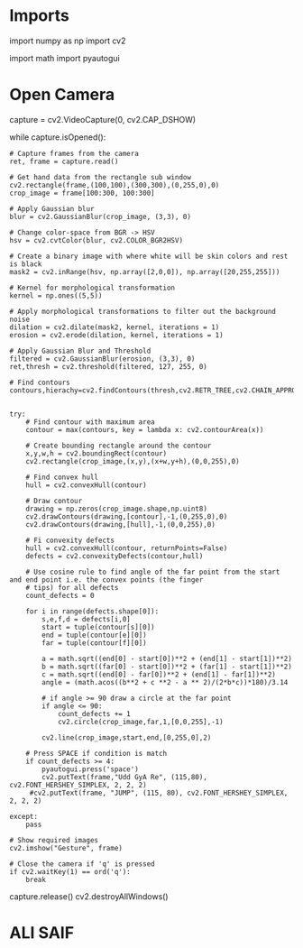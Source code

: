 

# Imports
import numpy as np
import cv2

import math
import pyautogui
# Open Camera
capture = cv2.VideoCapture(0, cv2.CAP_DSHOW)

while capture.isOpened():

    # Capture frames from the camera
    ret, frame = capture.read()

    # Get hand data from the rectangle sub window
    cv2.rectangle(frame,(100,100),(300,300),(0,255,0),0)
    crop_image = frame[100:300, 100:300]

    # Apply Gaussian blur
    blur = cv2.GaussianBlur(crop_image, (3,3), 0)

    # Change color-space from BGR -> HSV
    hsv = cv2.cvtColor(blur, cv2.COLOR_BGR2HSV)

    # Create a binary image with where white will be skin colors and rest is black
    mask2 = cv2.inRange(hsv, np.array([2,0,0]), np.array([20,255,255]))

    # Kernel for morphological transformation
    kernel = np.ones((5,5))

    # Apply morphological transformations to filter out the background noise
    dilation = cv2.dilate(mask2, kernel, iterations = 1)
    erosion = cv2.erode(dilation, kernel, iterations = 1)

    # Apply Gaussian Blur and Threshold
    filtered = cv2.GaussianBlur(erosion, (3,3), 0)
    ret,thresh = cv2.threshold(filtered, 127, 255, 0)

    # Find contours
    contours,hierachy=cv2.findContours(thresh,cv2.RETR_TREE,cv2.CHAIN_APPROX_SIMPLE)


    try:
        # Find contour with maximum area
        contour = max(contours, key = lambda x: cv2.contourArea(x))

        # Create bounding rectangle around the contour
        x,y,w,h = cv2.boundingRect(contour)
        cv2.rectangle(crop_image,(x,y),(x+w,y+h),(0,0,255),0)

        # Find convex hull
        hull = cv2.convexHull(contour)

        # Draw contour
        drawing = np.zeros(crop_image.shape,np.uint8)
        cv2.drawContours(drawing,[contour],-1,(0,255,0),0)
        cv2.drawContours(drawing,[hull],-1,(0,0,255),0)

        # Fi convexity defects
        hull = cv2.convexHull(contour, returnPoints=False)
        defects = cv2.convexityDefects(contour,hull)

        # Use cosine rule to find angle of the far point from the start and end point i.e. the convex points (the finger
        # tips) for all defects
        count_defects = 0

        for i in range(defects.shape[0]):
            s,e,f,d = defects[i,0]
            start = tuple(contour[s][0])
            end = tuple(contour[e][0])
            far = tuple(contour[f][0])

            a = math.sqrt((end[0] - start[0])**2 + (end[1] - start[1])**2)
            b = math.sqrt((far[0] - start[0])**2 + (far[1] - start[1])**2)
            c = math.sqrt((end[0] - far[0])**2 + (end[1] - far[1])**2)
            angle = (math.acos((b**2 + c **2 - a ** 2)/(2*b*c))*180)/3.14

            # if angle >= 90 draw a circle at the far point
            if angle <= 90:
                count_defects += 1
                cv2.circle(crop_image,far,1,[0,0,255],-1)

            cv2.line(crop_image,start,end,[0,255,0],2)

        # Press SPACE if condition is match
        if count_defects >= 4:
            pyautogui.press('space')
            cv2.putText(frame,"Udd GyA Re", (115,80), cv2.FONT_HERSHEY_SIMPLEX, 2, 2, 2)
         #cv2.putText(frame, "JUMP", (115, 80), cv2.FONT_HERSHEY_SIMPLEX, 2, 2, 2)

    except:
        pass

    # Show required images
    cv2.imshow("Gesture", frame)

    # Close the camera if 'q' is pressed
    if cv2.waitKey(1) == ord('q'):
        break

capture.release()
cv2.destroyAllWindows()


# ALI SAIF
